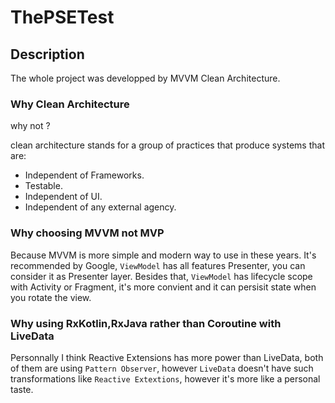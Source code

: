# ThePSETest

## Description

The whole project was developped by MVVM Clean Architecture.

### Why Clean Architecture

why not ?

 clean architecture stands for a group of practices that produce systems that are:

- Independent of Frameworks.
- Testable.
- Independent of UI.
- Independent of any external agency.

### Why choosing MVVM not MVP

Because MVVM is more simple and modern way to use in these years. It's recommended by Google, `ViewModel` has all features
Presenter, you can consider it as Presenter layer. Besides that, `ViewModel` has lifecycle scope with Activity or Fragment,
it's more convient and it can persisit state when you rotate the view.

### Why using RxKotlin,RxJava rather than Coroutine with LiveData
Personnally I think Reactive Extensions has more power than LiveData, both of them are using `Pattern Observer`, however `LiveData`
doesn't have such transformations like `Reactive Extextions`, however it's more like a personal taste.
